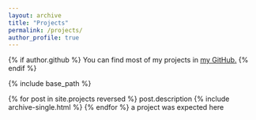 ```yaml
---
layout: archive
title: "Projects"
permalink: /projects/
author_profile: true
---
```


{% if author.github %}
  You can find most of my projects in <u><a href="http://github.com/{{ site.author.github }}"> my GitHub</a>.</u>
{% endif %}

{% include base_path %}

{% for post in site.projects reversed %}
  post.description
  {% include archive-single.html %}
{% endfor %}
a project was expected here
